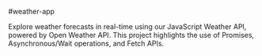 #weather-app

Explore weather forecasts in real-time using our JavaScript Weather API, powered by Open Weather API. This project highlights the use of Promises, Asynchronous/Wait operations, and Fetch APIs.
